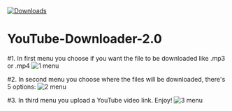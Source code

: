 [![Downloads](https://img.shields.io/github/downloads/BlackRiverCoder/YouTube-Downloader-2.0/total.svg)](https://github.com/BlackRiverCoder/YouTube-Downloader-2.0/releases)
# YouTube-Downloader-2.0
#1. In first menu you choose if you want the file to be downloaded like .mp3 or .mp4
![1  menu](https://user-images.githubusercontent.com/34548130/218249691-0fedeec2-902f-4e03-baea-c76859e840c3.png)

#2. In second menu you choose where the files will be downloaded, there's 5 options:
![2  menu](https://user-images.githubusercontent.com/34548130/218249718-102582f6-524b-4869-882d-02e2c2fac359.png)

#3. In third menu you upload a YouTube video link. Enjoy!
![3  menu](https://user-images.githubusercontent.com/34548130/218249730-debe1e23-f8ed-4ada-be10-24a5d715a1ed.png)
